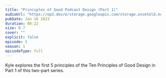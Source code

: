 ```yaml
---
title: "Principles of Good Podcast Design (Part 1)"
audioUrl: "https://op3.dev/e/storage.googleapis.com/storage.oncetold.net/80000018/20800033/nes002-principles-of-good-podcast-design-part1.mp3"
pubDate: Jan 16 2023
duration: 00:22
size: 0.7
cover: ""
explicit: false
episode: 2
season: 1
episodeType: full
---
```


Kyle explores the first 5 principles of the Ten Principles of Good Design in Part 1 of this two-part series.
